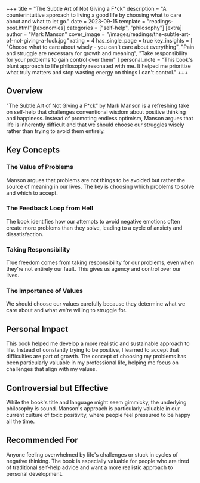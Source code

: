+++
title = "The Subtle Art of Not Giving a F*ck"
description = "A counterintuitive approach to living a good life by choosing what to care about and what to let go."
date = 2023-09-15
template = "readings-post.html"
[taxonomies]
categories = ["self-help", "philosophy"]
[extra]
author = "Mark Manson"
cover_image = "/images/readings/the-subtle-art-of-not-giving-a-fuck.jpg"
rating = 4
has_single_page = true
key_insights = [
    "Choose what to care about wisely - you can't care about everything",
    "Pain and struggle are necessary for growth and meaning",
    "Take responsibility for your problems to gain control over them"
]
personal_note = "This book's blunt approach to life philosophy resonated with me. It helped me prioritize what truly matters and stop wasting energy on things I can't control."
+++

## Overview

"The Subtle Art of Not Giving a F*ck" by Mark Manson is a refreshing take on self-help that challenges conventional wisdom about positive thinking and happiness. Instead of promoting endless optimism, Manson argues that life is inherently difficult and that we should choose our struggles wisely rather than trying to avoid them entirely.

## Key Concepts

### The Value of Problems
Manson argues that problems are not things to be avoided but rather the source of meaning in our lives. The key is choosing which problems to solve and which to accept.

### The Feedback Loop from Hell
The book identifies how our attempts to avoid negative emotions often create more problems than they solve, leading to a cycle of anxiety and dissatisfaction.

### Taking Responsibility
True freedom comes from taking responsibility for our problems, even when they're not entirely our fault. This gives us agency and control over our lives.

### The Importance of Values
We should choose our values carefully because they determine what we care about and what we're willing to struggle for.

## Personal Impact

This book helped me develop a more realistic and sustainable approach to life. Instead of constantly trying to be positive, I learned to accept that difficulties are part of growth. The concept of choosing my problems has been particularly valuable in my professional life, helping me focus on challenges that align with my values.

## Controversial but Effective

While the book's title and language might seem gimmicky, the underlying philosophy is sound. Manson's approach is particularly valuable in our current culture of toxic positivity, where people feel pressured to be happy all the time.

## Recommended For

Anyone feeling overwhelmed by life's challenges or stuck in cycles of negative thinking. The book is especially valuable for people who are tired of traditional self-help advice and want a more realistic approach to personal development.
